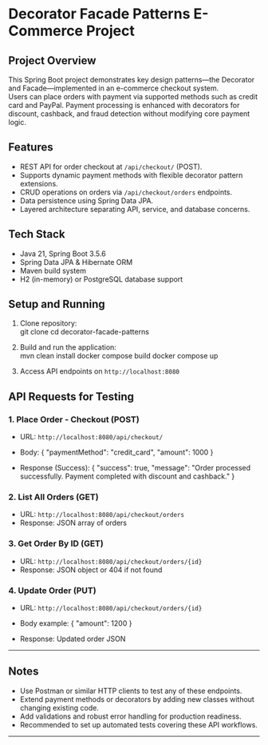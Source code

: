 # Decorator Facade Patterns E-Commerce Project

## Project Overview
This Spring Boot project demonstrates key design patterns—the Decorator and Facade—implemented in an e-commerce checkout system.  
Users can place orders with payment via supported methods such as credit card and PayPal. Payment processing is enhanced with decorators for discount, cashback, and fraud detection without modifying core payment logic.

## Features
- REST API for order checkout at `/api/checkout/` (POST).  
- Supports dynamic payment methods with flexible decorator pattern extensions.  
- CRUD operations on orders via `/api/checkout/orders` endpoints.  
- Data persistence using Spring Data JPA.  
- Layered architecture separating API, service, and database concerns.

## Tech Stack
- Java 21, Spring Boot 3.5.6  
- Spring Data JPA & Hibernate ORM  
- Maven build system  
- H2 (in-memory) or PostgreSQL database support  

## Setup and Running
1. Clone repository:  
git clone <repo-url>
cd decorator-facade-patterns

2. Build and run the application:  
mvn clean install
docker compose build
docker compose up

3. Access API endpoints on `http://localhost:8080`

## API Requests for Testing

### 1. Place Order - Checkout (POST)  
- URL: `http://localhost:8080/api/checkout/`  
- Body:
{
"paymentMethod": "credit_card",
"amount": 1000
}

- Response (Success):
{
"success": true,
"message": "Order processed successfully. Payment completed with discount and cashback."
}


### 2. List All Orders (GET)  
- URL: `http://localhost:8080/api/checkout/orders`  
- Response: JSON array of orders

### 3. Get Order By ID (GET)  
- URL: `http://localhost:8080/api/checkout/orders/{id}`  
- Response: JSON object or 404 if not found

### 4. Update Order (PUT)  
- URL: `http://localhost:8080/api/checkout/orders/{id}`  
- Body example:
{
"amount": 1200
}


- Response: Updated order JSON
---

## Notes
- Use Postman or similar HTTP clients to test any of these endpoints.  
- Extend payment methods or decorators by adding new classes without changing existing code.  
- Add validations and robust error handling for production readiness.  
- Recommended to set up automated tests covering these API workflows.

---
